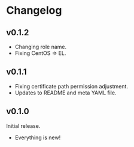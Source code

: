 # Changelog

## v0.1.2

- Changing role name.
- Fixing CentOS => EL.

## v0.1.1

- Fixing certificate path permission adjustment.
- Updates to README and meta YAML file.

## v0.1.0

Initial release.

- Everything is new!
